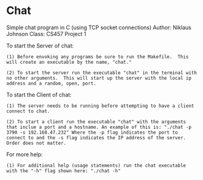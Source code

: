 Chat
====

Simple chat program in C (using TCP socket connections)
Author: Niklaus Johnson
Class: CS457
Project 1

To start the Server of chat:

	(1) Before envoking any programs be sure to run the Makefile.  This will create an executable by the name, "chat."

	(2) To start the server run the executable "chat" in the terminal with no other arguments.  This will start up the server with the local ip address and a random, open, port.

To start the Client of chat:

	(1) The server needs to be running before attempting to have a client connect to chat.
	
	(2) To start a client run the executable "chat" with the arguments that inclue a port and a hostname. An example of this is: "./chat -p 3790 -s 192.168.47.232" Where the -p flag indicates the port to connect to and the -s flag indicates the IP address of the server. Order does not matter.

For more help:

	(1) For additional help (usage statements) run the chat executable with the "-h" flag shown here: "./chat -h"
